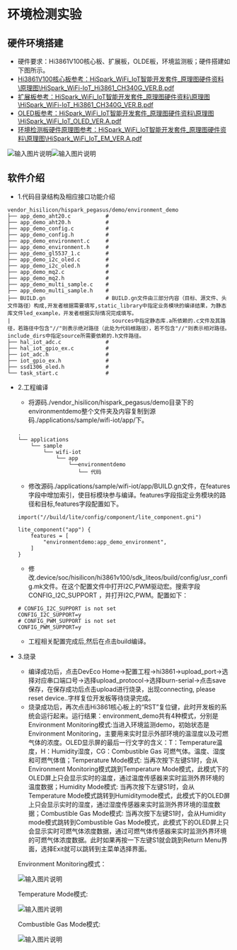 # 环境检测实验
## 硬件环境搭建
-    硬件要求：Hi3861V100核心板、扩展板，OLDE板，环境监测板；硬件搭建如下图所示。
-    [Hi3861V100核心板参考：HiSpark_WiFi_IoT智能开发套件_原理图硬件资料\原理图\HiSpark_WiFi-IoT_Hi3861_CH340G_VER.B.pdf](http://gitee.com/hihope_iot/embedded-race-hisilicon-track-2022/blob/master/%E7%A1%AC%E4%BB%B6%E8%B5%84%E6%96%99/HiSpark_WiFi_IoT%E6%99%BA%E8%83%BD%E5%AE%B6%E5%B1%85%E5%BC%80%E5%8F%91%E5%A5%97%E4%BB%B6_%E5%8E%9F%E7%90%86%E5%9B%BE.rar)
-    [扩展板参考：HiSpark_WiFi_IoT智能开发套件_原理图硬件资料\原理图\HiSpark_WiFi-IoT_Hi3861_CH340G_VER.B.pdf](http://gitee.com/hihope_iot/embedded-race-hisilicon-track-2022/blob/master/%E7%A1%AC%E4%BB%B6%E8%B5%84%E6%96%99/HiSpark_WiFi_IoT%E6%99%BA%E8%83%BD%E5%AE%B6%E5%B1%85%E5%BC%80%E5%8F%91%E5%A5%97%E4%BB%B6_%E5%8E%9F%E7%90%86%E5%9B%BE.rar)
-    [OLED板参考：HiSpark_WiFi_IoT智能开发套件_原理图硬件资料\原理图\HiSpark_WiFi_IoT_OLED_VER.A.pdf](http://gitee.com/hihope_iot/embedded-race-hisilicon-track-2022/blob/master/%E7%A1%AC%E4%BB%B6%E8%B5%84%E6%96%99/HiSpark_WiFi_IoT%E6%99%BA%E8%83%BD%E5%AE%B6%E5%B1%85%E5%BC%80%E5%8F%91%E5%A5%97%E4%BB%B6_%E5%8E%9F%E7%90%86%E5%9B%BE.rar)
-    [环境检测板硬件原理图参考：HiSpark_WiFi_IoT智能开发套件_原理图硬件资料\原理图\HiSpark_WiFi_IoT_EM_VER.A.pdf](http://gitee.com/hihope_iot/embedded-race-hisilicon-track-2022/blob/master/%E7%A1%AC%E4%BB%B6%E8%B5%84%E6%96%99/HiSpark_WiFi_IoT%E6%99%BA%E8%83%BD%E5%AE%B6%E5%B1%85%E5%BC%80%E5%8F%91%E5%A5%97%E4%BB%B6_%E5%8E%9F%E7%90%86%E5%9B%BE.rar)

![输入图片说明](https://gitee.com/asd1122/tupian/raw/master/%E5%9B%BE%E7%89%87/235.jpg)![输入图片说明](https://gitee.com/asd1122/tupian/raw/master/%E5%9B%BE%E7%89%87/236.jpg)

## 软件介绍
-   1.代码目录结构及相应接口功能介绍
```
vendor_hisilicon/hispark_pegasus/demo/environment_demo
├── app_demo_aht20.c           # 
├── app_demo_aht20.h           #
├── app_demo_config.c          #
├── app_demo_config.h          #
├── app_demo_environment.c     # 
├── app_demo_environment.h     # 
├── app_demo_gl5537_1.c        # 
├── app_demo_i2c_oled.c        # 
├── app_demo_i2c_oled.h        # 
├── app_demo_mq2.c             # 
├── app_demo_mq2.h             # 
├── app_demo_multi_sample.c    # 
├── app_demo_multi_sample.h    # 
├── BUILD.gn                   # BUILD.gn文件由三部分内容（目标、源文件、头文件路径）构成,开发者根据需要填写,static_library中指定业务模块的编译结果，为静态库文件led_example，开发者根据实际情况完成填写。
|                                sources中指定静态库.a所依赖的.c文件及其路径，若路径中包含"//"则表示绝对路径（此处为代码根路径），若不包含"//"则表示相对路径。include_dirs中指定source所需要依赖的.h文件路径。
├── hal_iot_adc.c              # 
├── hal_iot_gpio_ex.c          #  
├── iot_adc.h                  # 
├── iot_gpio_ex.h              # 
├── ssd1306_oled.h             # 
└── task_start.c               # 
```
-   2.工程编译
    -    将源码./vendor_hisilicon/hispark_pegasus/demo目录下的environmentdemo整个文件夹及内容复制到源码./applications/sample/wifi-iot/app/下。
    ```
    .
    └── applications
        └── sample
            └── wifi-iot
                └── app
                    └──environmentdemo
                       └── 代码   
    ```

    -    修改源码./applications/sample/wifi-iot/app/BUILD.gn文件，在features字段中增加索引，使目标模块参与编译。features字段指定业务模块的路径和目标,features字段配置如下。
    ```
    import("//build/lite/config/component/lite_component.gni")
    
    lite_component("app") {
        features = [
            "environmentdemo:app_demo_environment",
        ]
    }
    ```

    -    修改.device/soc/hisilicon/hi3861v100/sdk_liteos/build/config/usr_config.mk文件。在这个配置文件中打开I2C,PWM驱动宏。搜索字段CONFIG_I2C_SUPPORT ，并打开I2C,PWM。配置如下：
    ```
    # CONFIG_I2C_SUPPORT is not set
    CONFIG_I2C_SUPPORT=y
    # CONFIG_PWM_SUPPORT is not set
    CONFIG_PWM_SUPPORT=y
    ```        

    -    工程相关配置完成后,然后在点击build编译。
-   3.烧录
    -    编译成功后，点击DevEco Home->配置工程->hi3861->upload_port->选择对应串口端口号->选择upload_protocol->选择burn-serial->点击save保存，在保存成功后点击upload进行烧录，出现connecting, please reset device..字样复位开发板等待烧录完成。
    -    烧录成功后，再次点击Hi3861核心板上的“RST”复位键，此时开发板的系统会运行起来。运行结果：environment_demo共有4种模式，分别是Environment Monitoring模式:当进入环境监测demo，初始状态是Environment Monitoring，主要用来实时显示外部环境的温湿度以及可燃气体的浓度。OLED显示屏的最后一行文字的含义：T：Temperature温度，H：Humidity湿度，CG：Combustible Gas 可燃气体。温度、湿度和可燃气体值；Temperature Mode模式: 当再次按下左键S1时，会从Environment Monitoring模式跳到Temperature Mode模式，此模式下的OLED屏上只会显示实时的温度，通过温度传感器来实时监测外界环境的温度数据；Humidity Mode模式: 当再次按下左键S1时，会从Temperature Mode模式跳转到Humiditymode模式，此模式下的OLED屏上只会显示实时的湿度，通过湿度传感器来实时监测外界环境的湿度数据；Combustible Gas Mode模式: 当再次按下左键S1时，会从Humidity mode模式跳转到Combustible Gas Mode模式，此模式下的OLED屏上只会显示实时可燃气体浓度数据，通过可燃气体传感器来实时监测外界环境的可燃气体浓度数据。此时如果再按一下左键S1就会跳到Return Menu界面，选择Exit就可以跳转到主菜单选择界面。

    Environment Monitoring模式：

    ![输入图片说明](https://gitee.com/asd1122/tupian/raw/master/%E5%9B%BE%E7%89%87/237.jpg)

    Temperature Mode模式:

    ![输入图片说明](https://gitee.com/asd1122/tupian/raw/master/%E5%9B%BE%E7%89%87/238.jpg)

    Combustible Gas Mode模式:

    ![输入图片说明](https://gitee.com/asd1122/tupian/raw/master/%E5%9B%BE%E7%89%87/239.jpg)